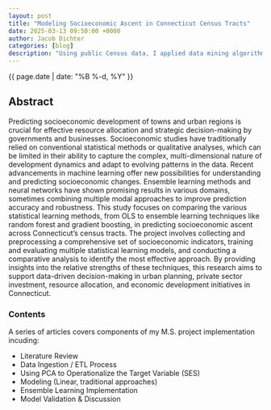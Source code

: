 ```yaml
---
layout: post
title: "Modeling Socioeconomic Ascent in Connecticut Census Tracts"
date: 2025-03-13 09:50:00 +0000
author: Jacob Dichter
categories: [blog]
description: "Using public Census data, I applied data mining algorithms to model the socioeconomic correlations of economic growth on the 884 official Census tracts of Connecticut to generate 5-year forecasts for the year 2028."
---
```

<span class="date" style="padding-top: 0px; margin-top: 0px;">{{ page.date | date: "%B %-d, %Y" }}</span>

## Abstract
Predicting socioeconomic development of towns and urban regions is crucial for effective resource allocation and strategic decision-making by governments and businesses. Socioeconomic studies have traditionally relied on conventional statistical methods or qualitative analyses, which can be limited in their ability to capture the complex, multi-dimensional nature of development dynamics and adapt to evolving patterns in the data. Recent advancements in machine learning offer new possibilities for understanding and predicting socioeconomic changes. Ensemble learning methods and neural networks have shown promising results in various domains, sometimes combining multiple modal approaches to improve prediction accuracy and robustness. This study focuses on comparing the various statistical learning methods, from OLS to ensemble learning techniques like random forest and gradient boosting, in predicting socioeconomic ascent across Connecticut’s census tracts. The project involves collecting and preprocessing a comprehensive set of socioeconomic indicators, training and evaluating multiple statistical learning models, and conducting a comparative analysis to identify the most effective approach. By providing insights into the relative strengths of these techniques, this research aims to support data-driven decision-making in urban planning, private sector investment, resource allocation, and economic development initiatives in Connecticut.

### Contents

A series of articles covers components of my M.S. project implementation incuding:
* Literature Review
* Data Ingestion / ETL Process
* Using PCA to Operationalize the Target Variable (SES)
* Modeling (Linear, traditional approaches)
* Ensemble Learning Implementation
* Model Validation & Discussion

